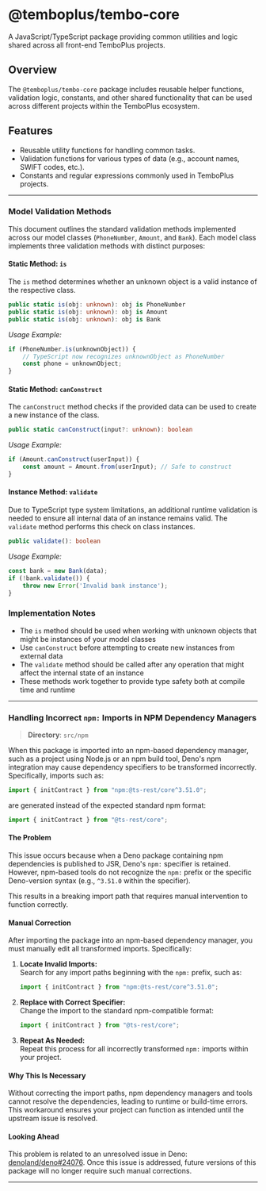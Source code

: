 # @temboplus/tembo-core

A JavaScript/TypeScript package providing common utilities and logic shared
across all front-end TemboPlus projects.

## Overview

The `@temboplus/tembo-core` package includes reusable helper functions,
validation logic, constants, and other shared functionality that can be used
across different projects within the TemboPlus ecosystem.

## Features

- Reusable utility functions for handling common tasks.
- Validation functions for various types of data (e.g., account names, SWIFT
  codes, etc.).
- Constants and regular expressions commonly used in TemboPlus projects.

---

### Model Validation Methods

This document outlines the standard validation methods implemented across our model classes (`PhoneNumber`, `Amount`, and `Bank`).
Each model class implements three validation methods with distinct purposes:

#### Static Method: `is`

The `is` method determines whether an unknown object is a valid instance of the respective class.

```typescript
public static is(obj: unknown): obj is PhoneNumber
public static is(obj: unknown): obj is Amount
public static is(obj: unknown): obj is Bank
```

*Usage Example:*
```typescript
if (PhoneNumber.is(unknownObject)) {
    // TypeScript now recognizes unknownObject as PhoneNumber
    const phone = unknownObject;
}
```

#### Static Method: `canConstruct`

The `canConstruct` method checks if the provided data can be used to create a new instance of the class.

```typescript
public static canConstruct(input?: unknown): boolean
```

*Usage Example:*
```typescript
if (Amount.canConstruct(userInput)) {
    const amount = Amount.from(userInput); // Safe to construct
}
```

#### Instance Method: `validate`

Due to TypeScript type system limitations, an additional runtime validation is needed to ensure all internal data of an instance remains valid. The `validate` method performs this check on class instances.

```typescript
public validate(): boolean
```

*Usage Example:*
```typescript
const bank = new Bank(data);
if (!bank.validate()) {
    throw new Error('Invalid bank instance');
}
```

### Implementation Notes

- The `is` method should be used when working with unknown objects that might be instances of your model classes
- Use `canConstruct` before attempting to create new instances from external data
- The `validate` method should be called after any operation that might affect the internal state of an instance
- These methods work together to provide type safety both at compile time and runtime


---


### Handling Incorrect `npm:` Imports in NPM Dependency Managers

> **Directory**: `src/npm`

When this package is imported into an npm-based dependency manager, such as a
project using Node.js or an npm build tool, Deno's npm integration may cause
dependency specifiers to be transformed incorrectly. Specifically, imports such
as:

```typescript
import { initContract } from "npm:@ts-rest/core^3.51.0";
```

are generated instead of the expected standard npm format:

```typescript
import { initContract } from "@ts-rest/core";
```

#### The Problem

This issue occurs because when a Deno package containing npm dependencies is
published to JSR, Deno's `npm:` specifier is retained. However, npm-based tools
do not recognize the `npm:` prefix or the specific Deno-version syntax (e.g.,
`^3.51.0` within the specifier).

This results in a breaking import path that requires manual intervention to
function correctly.

#### Manual Correction

After importing the package into an npm-based dependency manager, you must
manually edit all transformed imports. Specifically:

1. **Locate Invalid Imports:**\
   Search for any import paths beginning with the `npm:` prefix, such as:
   ```typescript
   import { initContract } from "npm:@ts-rest/core^3.51.0";
   ```

2. **Replace with Correct Specifier:**\
   Change the import to the standard npm-compatible format:
   ```typescript
   import { initContract } from "@ts-rest/core";
   ```

3. **Repeat As Needed:**\
   Repeat this process for all incorrectly transformed `npm:` imports within
   your project.

#### Why This Is Necessary

Without correcting the import paths, npm dependency managers and tools cannot
resolve the dependencies, leading to runtime or build-time errors. This
workaround ensures your project can function as intended until the upstream
issue is resolved.

#### Looking Ahead

This problem is related to an unresolved issue in Deno:
[denoland/deno#24076](https://github.com/denoland/deno/issues/24076). Once this
issue is addressed, future versions of this package will no longer require such
manual corrections.

---
